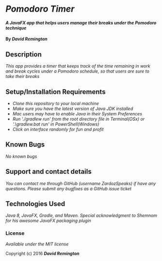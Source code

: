 # _Pomodoro Timer_

#### _A JavaFX app that helps users manage their breaks under the Pomodoro technique_

#### By _**David Remington**_

## Description

_This app provides a timer that keeps track of the time remaining in work and break cycles under a Pomodoro schedule, so that users are sure to take their breaks_ 

## Setup/Installation Requirements

* _Clone this repository to your local machine_
* _Make sure you have the latest version of Java JDK installed_
* _Mac users may have to enable Java in their System Preferences_
* _Run './gradlew run' from the root directory file in Terminal(OSx) or '.\gradlew.bat run' in PowerShell(Windows)_
* _Click on interface randomly for fun and profit_

## Known Bugs

_No known bugs_

## Support and contact details

_You can contact me through GitHub (username ZardozSpeaks) if have any questions. Please submit any bugfixes as a GitHub issue ticket_

## Technologies Used

_Java 8, JavaFX, Gradle, and Maven. Special acknowledgment to Shemnom for his awesome JavaFX packaging plugin_

### License

*Available under the MIT license*

Copyright (c) 2016 **_David Remington_**
